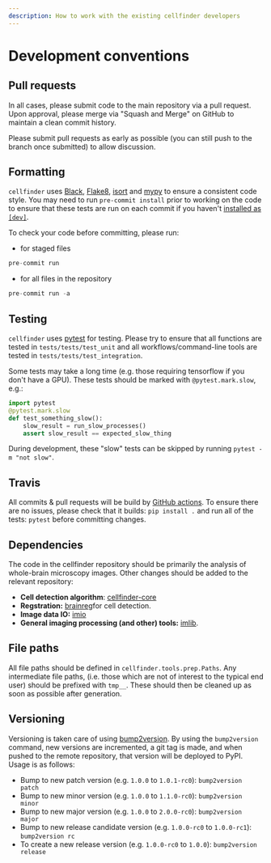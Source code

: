 ```yaml
---
description: How to work with the existing cellfinder developers
---
```


# Development conventions

## Pull requests

In all cases, please submit code to the main repository via a pull request. Upon approval, please merge via "Squash and Merge" on GitHub to maintain a clean commit history.

Please submit pull requests as early as possible \(you can still push to the branch once submitted\) to allow discussion.

## Formatting

`cellfinder` uses [Black](https://black.readthedocs.io/en/stable/), [Flake8](https://flake8.pycqa.org/en/latest/), [isort](https://pycqa.github.io/isort/) and [mypy](https://mypy.readthedocs.io/en/stable/) to ensure a consistent code style. You may need to run `pre-commit install` prior to working on the code to ensure that these tests are run on each commit if you haven't [installed as `[dev]`](https://docs.brainglobe.info/cellfinder/contributing/dev-install).

To check your code before committing, please run:

- for staged files
```python
pre-commit run
```

- for all files in the repository
```python
pre-commit run -a
```

## Testing

`cellfinder` uses [pytest](https://docs.pytest.org/en/latest/) for testing. Please try to ensure that all functions are tested in `tests/tests/test_unit` and all workflows/command-line tools are tested in `tests/tests/test_integration`.

Some tests may take a long time \(e.g. those requiring tensorflow if you don't have a GPU\). These tests should be marked with `@pytest.mark.slow`, e.g.:

```python
import pytest
@pytest.mark.slow
def test_something_slow():
    slow_result = run_slow_processes()
    assert slow_result == expected_slow_thing
```

During development, these "slow" tests can be skipped by running `pytest -m "not slow"`.

## Travis

All commits & pull requests will be build by [GitHub actions](https://github.com/brainglobe/cellfinder/actions). To ensure there are no issues, please check that it builds: `pip install .` and run all of the tests: `pytest` before committing changes.

## Dependencies

The code in the cellfinder repository should be primarily the analysis of whole-brain microscopy images.  Other changes should be added to the relevant repository:

* **Cell detection algorithm**: [cellfinder-core](https://github.com/BrainGlobe/cellfinder-core)
* **Regstration:** [brainreg](https://github.com/brainglobe/brainreg)for cell detection.
* **Image data IO:** [imio](https://github.com/adamltyson/imio)
* **General imaging processing \(and other\) tools:**  [imlib](https://github.com/adamltyson/imlib).

## File paths

All file paths should be defined in `cellfinder.tools.prep.Paths`. Any intermediate file paths, \(i.e. those which are not of interest to the typical end user\) should be prefixed with `tmp__`. These should then be cleaned up as soon as possible after generation.

## Versioning

Versioning is taken care of using [bump2version](https://github.com/c4urself/bump2version). By using the `bump2version` command, new versions are incremented, a git tag is made, and when pushed to the remote repository, that version will be deployed to PyPI. Usage is as follows:

* Bump to new patch version \(e.g. `1.0.0` to `1.0.1-rc0`\): `bump2version patch`
* Bump to new minor version \(e.g. `1.0.0` to `1.1.0-rc0`\): `bump2version minor`
* Bump to new major version \(e.g. `1.0.0` to `2.0.0-rc0`\): `bump2version major`
* Bump to new release candidate version \(e.g. `1.0.0-rc0` to `1.0.0-rc1`\): `bump2version rc`
* To create a new release version \(e.g. `1.0.0-rc0` to `1.0.0`\): `bump2version release`


